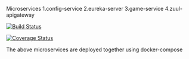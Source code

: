 Microservices
1.config-service
2.eureka-server
3.game-service
4.zuul-apigateway


[![Build Status](https://travis-ci.org/Ankiitaa/microservicedemo.svg?branch=master)](https://travis-ci.org/Ankiitaa/microservicedemo)

[![Coverage Status](https://coveralls.io/repos/github/Ankiitaa/microservicedemo/badge.svg?branch=master)](https://coveralls.io/github/Ankiitaa/microservicedemo)


The above microservices are deployed together using docker-compose
